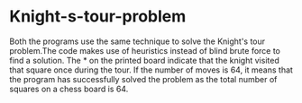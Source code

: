# Knight-s-tour-problem
Both the programs use the same technique to solve the Knight's tour problem.The code makes use of heuristics instead of blind
brute force to find a solution. The * on the printed board indicate that the knight visited that square once during the 
tour. If the number of moves is 64, it means that the program has successfully solved the problem as the total number of 
squares on a chess board is 64.
